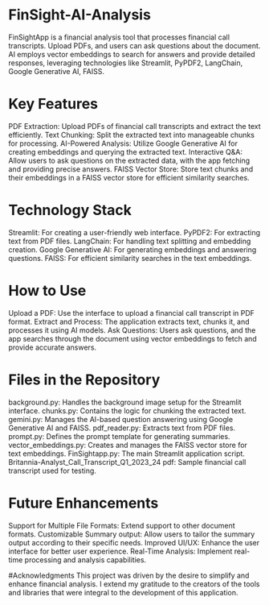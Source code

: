 # FinSight-AI-Analysis
FinSightApp is a financial analysis tool that processes financial call transcripts. Upload PDFs, and users can ask questions about the document. AI employs vector embeddings to search for answers and provide detailed responses, leveraging technologies like Streamlit, PyPDF2, LangChain, Google Generative AI, FAISS.

# Key Features
PDF Extraction: Upload PDFs of financial call transcripts and extract the text efficiently.
Text Chunking: Split the extracted text into manageable chunks for processing.
AI-Powered Analysis: Utilize Google Generative AI for creating embeddings and querying the extracted text.
Interactive Q&A: Allow users to ask questions on the extracted data, with the app fetching and providing precise answers.
FAISS Vector Store: Store text chunks and their embeddings in a FAISS vector store for efficient similarity searches.

# Technology Stack
Streamlit: For creating a user-friendly web interface.
PyPDF2: For extracting text from PDF files.
LangChain: For handling text splitting and embedding creation.
Google Generative AI: For generating embeddings and answering questions.
FAISS: For efficient similarity searches in the text embeddings.

# How to Use
Upload a PDF: Use the interface to upload a financial call transcript in PDF format.
Extract and Process: The application extracts text, chunks it, and processes it using AI models.
Ask Questions: Users ask questions, and the app searches through the document using vector embeddings to fetch and provide accurate answers.

# Files in the Repository
background.py: Handles the background image setup for the Streamlit interface.
chunks.py: Contains the logic for chunking the extracted text.
gemini.py: Manages the AI-based question answering using Google Generative AI and FAISS.
pdf_reader.py: Extracts text from PDF files.
prompt.py: Defines the prompt template for generating summaries.
vector_embeddings.py: Creates and manages the FAISS vector store for text embeddings.
FinSightapp.py: The main Streamlit application script.
Britannia-Analyst_Call_Transcript_Q1_2023_24 pdf: Sample financial call transcript used for testing.

# Future Enhancements
Support for Multiple File Formats: Extend support to other document formats.
Customizable Summary output: Allow users to tailor the summary output according to their specific needs.
Improved UI/UX: Enhance the user interface for better user experience.
Real-Time Analysis: Implement real-time processing and analysis capabilities.

#Acknowledgments
This project was driven by the desire to simplify and enhance financial analysis. I extend my gratitude to the creators of the tools and libraries that were integral to the development of this application.


